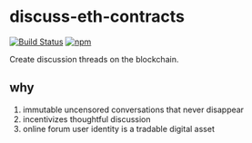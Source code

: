 # discuss-eth-contracts 
[![Build Status](https://travis-ci.org/discuss-eth/discuss-eth-contracts.svg?branch=master)](https://travis-ci.org/discuss-eth/discuss-eth-contracts)
[![npm](https://img.shields.io/npm/v/discuss-eth-contracts.svg?style=flat-square)](https://www.npmjs.com/package/discuss-eth-contracts)

Create discussion threads on the blockchain.

## why

1. immutable uncensored conversations that never disappear
1. incentivizes thoughtful discussion
1. online forum user identity is a tradable digital asset
